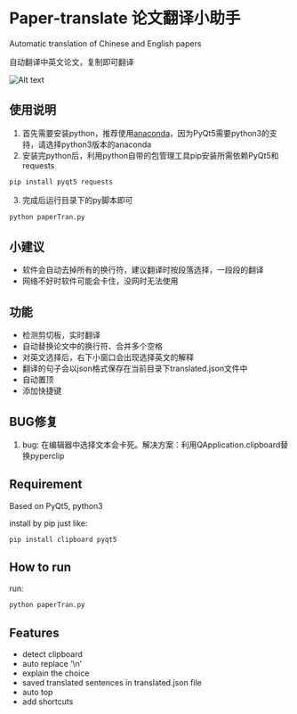 # Paper-translate 论文翻译小助手
	
Automatic translation of Chinese and English papers

自动翻译中英文论文，复制即可翻译

![Alt text](./doc/1541495491986.png)

## 使用说明

1. 首先需要安装python，推荐使用[anaconda][1]，因为PyQt5需要python3的支持，请选择python3版本的anaconda
2. 安装完python后，利用python自带的包管理工具pip安装所需依赖PyQt5和requests
```bash
pip install pyqt5 requests
```
3. 完成后运行目录下的py脚本即可
```bash
python paperTran.py
```

## 小建议
- 软件会自动去掉所有的换行符，建议翻译时按段落选择，一段段的翻译
- 网络不好时软件可能会卡住，没网时无法使用


## 功能
- 检测剪切板，实时翻译
- 自动替换论文中的换行符、合并多个空格
- 对英文选择后，右下小窗口会出现选择英文的解释
- 翻译的句子会以json格式保存在当前目录下translated.json文件中
- 自动置顶
- 添加快捷键

## BUG修复
1. bug: 在编辑器中选择文本会卡死。解决方案：利用QApplication.clipboard替换pyperclip

## Requirement
Based on PyQt5, python3

install by pip just like:
```bash
pip install clipboard pyqt5
```

## How to run
run:
```bash
python paperTran.py
```

## Features
- detect clipboard
- auto replace ‘\n’
- explain the choice 
- saved translated sentences in translated.json file
- auto top
- add shortcuts

[1]: https://www.anaconda.com/download/